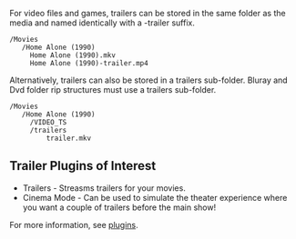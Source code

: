 For video files and games, trailers can be stored in the same folder as the media and named identically with a -trailer suffix.

```
/Movies
   /Home Alone (1990)
     Home Alone (1990).mkv
     Home Alone (1990)-trailer.mp4
```

Alternatively, trailers can also be stored in a trailers sub-folder. Bluray and Dvd folder rip structures must use a trailers sub-folder.

```
/Movies
   /Home Alone (1990)
     /VIDEO_TS
     /trailers
         trailer.mkv
```

## Trailer Plugins of Interest

* Trailers - Streasms trailers for your movies.
* Cinema Mode - Can be used to simulate the theater experience where you want a couple of trailers before the main show!

For more information, see [plugins](Plugins).
